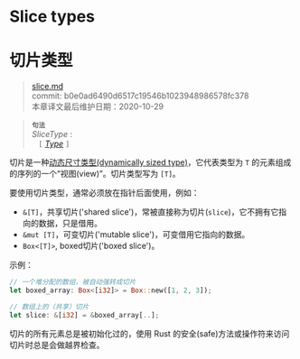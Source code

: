 # Slice types
# 切片类型

>[slice.md](https://github.com/rust-lang/reference/blob/master/src/types/slice.md)\
>commit: b0e0ad6490d6517c19546b1023948986578fc378 \
>本章译文最后维护日期：2020-10-29

> **<sup>句法</sup>**\
> _SliceType_ :\
> &nbsp;&nbsp; `[` [_Type_] `]`

切片是一种[动态尺寸类型(dynamically sized type)][dynamically sized type]，它代表类型为 `T` 的元素组成的序列的一个“视图(view)”。切片类型写为 `[T]`。

要使用切片类型，通常必须放在指针后面使用，例如：

* `&[T]`，共享切片('shared slice')，常被直接称为切片(`slice`)，它不拥有它指向的数据，只是借用。
* `&mut [T]`，可变切片('mutable slice')，可变借用它指向的数据。
* `Box<[T]>`, boxed切片('boxed slice')。

示例：

```rust
// 一个堆分配的数组，被自动强转成切片
let boxed_array: Box<[i32]> = Box::new([1, 2, 3]);

// 数组上的（共享）切片
let slice: &[i32] = &boxed_array[..];
```

切片的所有元素总是被初始化过的，使用 Rust 的安全(safe)方法或操作符来访问切片时总是会做越界检查。

[_Type_]: ../types.md#type-expressions
[dynamically sized type]: ../dynamically-sized-types.md

<!-- 2020-11-7-->
<!-- checked -->
